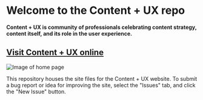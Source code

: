 # Welcome to the Content + UX repo
**Content + UX is community of professionals celebrating content strategy, content itself, and its role in the user experience.**

## [Visit Content + UX online](https://contentandux.org)

![Image of home page](https://github.com/theecrit/contentandux/blob/master/images/contentandux-site-thumb.png)

This repository houses the site files for the Content + UX website. To submit a bug report or idea for improving the site, select the "Issues" tab, and click the "New Issue" button.
